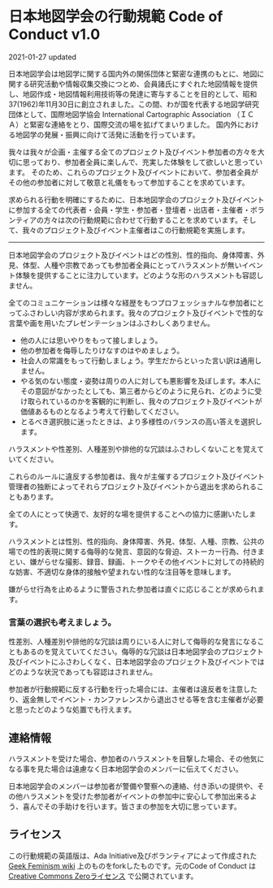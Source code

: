 # 日本地図学会の行動規範 Code of Conduct v1.0
2021-01-27 updated

日本地図学会は地図学に関する国内外の関係団体と緊密な連携のもとに、地図に関する研究活動や情報収集交換につとめ、会員諸氏にすぐれた地図情報を提供し、地図作成・地図情報利用技術等の発達に寄与することを目的として、昭和37(1962)年11月30日に創立されました。この間、わが国を代表する地図学研究団体として、国際地図学協会 International Cartographic Association （ＩＣＡ）と緊密な連絡をとり、国際交流の場を拡げてまいりました。 国内外における地図学の発展・振興に向けて活発に活動を行っています。

我々は我々が企画・主催する全てのプロジェクト及びイベント参加者の方々を大切に思っており、参加者全員に楽しんで、充実した体験をして欲しいと思っています。 そのため、これらのプロジェクト及びイベントにおいて、参加者全員がその他の参加者に対して敬意と礼儀をもって参加することを求めています。

求められる行動を明確にするために、日本地図学会のプロジェクト及びイベントに参加する全ての代表者・会員・学生・参加者・登壇者・出店者・主催者・ボランティアの方々は次の行動規範に合わせて行動することを求めています。そして、我々のプロジェクト及びイベント主催者はこの行動規範を実施します。

---

日本地図学会のプロジェクト及びイベントはどの性別、性的指向、身体障害、外見、体型、人種や宗教であっても参加者全員にとってハラスメントが無いイベント体験を提供することに注力しています。どのような形のハラスメントも容認しません。

全てのコミュニケーションは様々な経歴をもつプロフェッショナルな参加者にとってふさわしい内容が求められます。我々のプロジェクト及びイベントで性的な言葉や画を用いたプレゼンテーションはふさわしくありません。

* 他の人には思いやりをもって接しましょう。
* 他の参加者を侮辱したりけなすのはやめましょう。
* 社会人の常識をもって行動しましょう。学生だからといった言い訳は通用しません。
* やる気のない態度・姿勢は周りの人に対しても悪影響を及ぼします。本人にその意図がなかったとしても、第三者からどのように見られ、どのように受け取られているのかを客観的に判断し、我々のプロジェクト及びイベントが価値あるものとなるよう考えて行動してください。
* とるべき選択肢に迷ったときは、より多様性のバランスの高い答えを選択します。

ハラスメントや性差別、人種差別や排他的な冗談はふさわしくないことを覚えていてください。

これらのルールに違反する参加者は、我々が主催するプロジェクト及びイベント管理者の独断によってそれらプロジェクト及びイベントから退出を求められることもあります。

全ての人にとって快適で、友好的な場を提供することへの協力に感謝いたします。


ハラスメントとは性別、性的指向、身体障害、外見、体型、人種、宗教、公共の場での性的表現に関する侮辱的な発言、意図的な脅迫、ストーカー行為、付きまとい、嫌がらせな撮影、録音、録画、トークやその他イベントに対しての持続的な妨害、不適切な身体的接触や望まれない性的な注目等を意味します。

嫌がらせ行為を止めるように警告された参加者は直ぐに応じることが求められます。


### 言葉の選択も考えましょう。
性差別、人種差別や排他的な冗談は周りにいる人に対して侮辱的な発言になることもあるのを覚えていてください。侮辱的な冗談は日本地図学会のプロジェクト及びイベントにふさわしくなく、日本地図学会のプロジェクト及びイベントではどのような状況であっても容認はされません。

参加者が行動規範に反する行動を行った場合には、主催者は違反者を注意したり、返金無しでイベント・カンファレンスから退出させる等を含む主催者が必要と思ったどのような処置でも行えます。

## 連絡情報
ハラスメントを受けた場合、参加者のハラスメントを目撃した場合、その他気になる事を見た場合は遠慮なく日本地図学会のメンバーに伝えてください。

日本地図学会のメンバーは参加者が警備や警察への連絡、付き添いの提供や、その他ハラスメントを受けた参加者がイベントの参加中に安心して参加出来るよう、喜んでその手助けを行います。皆さまの参加を大切に思っています。

## ライセンス
この行動規範の英語版は、Ada Initiative及びボランティアによって作成された [Geek Feminism wiki](http://geekfeminism.wikia.com/wiki/Conference_anti-harassment/Policy) 上のものをforkしたものです。元のCode of Conduct は [Creative Commons Zeroライセンス](https://creativecommons.org/publicdomain/zero/1.0/deed.ja) で公開されています。
